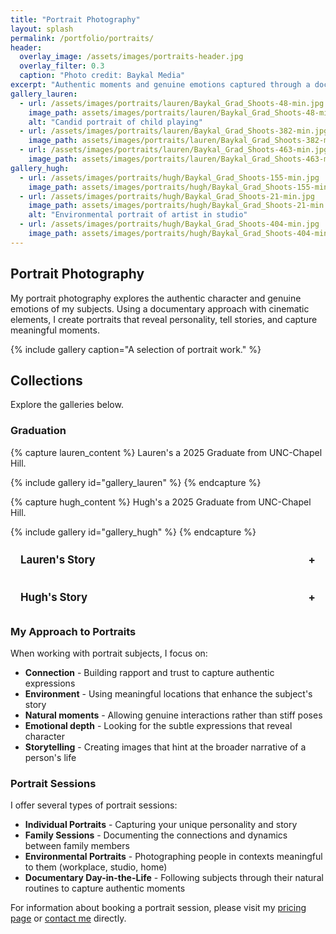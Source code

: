 ```yaml
---
title: "Portrait Photography"
layout: splash
permalink: /portfolio/portraits/
header:
  overlay_image: /assets/images/portraits-header.jpg
  overlay_filter: 0.3
  caption: "Photo credit: Baykal Media"
excerpt: "Authentic moments and genuine emotions captured through a documentary lens"
gallery_lauren:
  - url: /assets/images/portraits/lauren/Baykal_Grad_Shoots-48-min.jpg
    image_path: assets/images/portraits/lauren/Baykal_Grad_Shoots-48-min.jpg
    alt: "Candid portrait of child playing"
  - url: /assets/images/portraits/lauren/Baykal_Grad_Shoots-382-min.jpg
    image_path: assets/images/portraits/lauren/Baykal_Grad_Shoots-382-min.jpg
  - url: /assets/images/portraits/lauren/Baykal_Grad_Shoots-463-min.jpg
    image_path: assets/images/portraits/lauren/Baykal_Grad_Shoots-463-min.jpg
gallery_hugh:
  - url: /assets/images/portraits/hugh/Baykal_Grad_Shoots-155-min.jpg
    image_path: assets/images/portraits/hugh/Baykal_Grad_Shoots-155-min.jpg
  - url: /assets/images/portraits/hugh/Baykal_Grad_Shoots-21-min.jpg
    image_path: assets/images/portraits/hugh/Baykal_Grad_Shoots-21-min.jpg
    alt: "Environmental portrait of artist in studio"
  - url: /assets/images/portraits/hugh/Baykal_Grad_Shoots-404-min.jpg
    image_path: assets/images/portraits/hugh/Baykal_Grad_Shoots-404-min.jpg
---
```


## Portrait Photography

My portrait photography explores the authentic character and genuine emotions of my subjects. Using a documentary approach with cinematic elements, I create portraits that reveal personality, tell stories, and capture meaningful moments.

{% include gallery caption="A selection of portrait work." %}

## Collections

Explore the galleries below.

### Graduation
{% capture lauren_content %}
Lauren's a 2025 Graduate from UNC-Chapel Hill.

{% include gallery id="gallery_lauren" %}
{% endcapture %}

{% capture hugh_content %}
Hugh's a 2025 Graduate from UNC-Chapel Hill.

{% include gallery id="gallery_hugh" %}
{% endcapture %}

<div markdown="0" class="notice--primary accordion">
  <h3 class="accordion-header">Lauren's Story</h3>
  <div class="accordion-content" markdown="1">
    {{ lauren_content | markdownify }}
  </div>
</div>

<div markdown="0" class="notice--primary accordion">
  <h3 class="accordion-header">Hugh's Story</h3>
  <div class="accordion-content" markdown="1">
    {{ hugh_content | markdownify }}
  </div>
</div>

<script>
  document.addEventListener('DOMContentLoaded', function() {
    const accordions = document.querySelectorAll('.accordion-header');

    accordions.forEach(accordion => {
      accordion.addEventListener('click', function () {
        this.classList.toggle('active');
        const content = this.nextElementSibling;

        if (content.style.maxHeight) {
          content.style.maxHeight = null;
        } else {
          content.style.maxHeight = content.scrollHeight + "px";
        }

        setTimeout(function () {
          if (accordion.classList.contains('active')) {
            content.classList.add('active');
          } else {
            content.classList.remove('active');
          }
        }, 100);
      });
    });
  });
</script>

<style>
  .accordion {
    margin-bottom: 1rem;
    border-radius: 4px;
    overflow: hidden;
  }

  .accordion-header {
    cursor: pointer;
    padding: 0.75rem 1rem;
    margin: 0;
    font-size: 1.2em;
    font-weight: bold;
    transition: 0.3s;
  }

  .accordion-header:hover {
    background-color: rgba(0, 0, 0, 0.05);
  }

  .accordion-header:after {
    content: '\002B'; /* Plus sign */
    font-weight: bold;
    float: right;
    margin-left: 5px;
  }

  .accordion-header.active:after {
    content: "\2212"; /* Minus sign */
  }

  .accordion-content {
    padding: 0 1rem;
    max-height: 0;
    overflow: hidden;
    transition: max-height 0.3s ease-out;
  }

  .accordion-content.active {
    /* Ensure this is large enough for varied height content.
       If you have very tall images, you might need to increase it or use JS to set it dynamically. */
    max-height: 5000px !important; /* Increased for potentially taller content */
  }

  /* ✅ Grid-Based Gallery Layout */
  .accordion-content .gallery {
    display: grid;
    grid-template-columns: repeat(auto-fill, minmax(250px, 1fr));
    gap: 1rem;
    align-items: start; /* ADDED: Prevents items in a row from stretching to tallest item's height */
  }

  .accordion-content .gallery a {
    display: block;
    overflow: hidden;
  }

  .accordion-content .gallery img {
    width: 100%;
    height: auto; /* CHANGED: Was 200px. Allows image to set its own height based on aspect ratio */
    display: block; /* ADDED: Good practice for images, removes potential bottom space */
    object-fit: cover; /* With height:auto, this has less effect but is harmless.
                          It ensures the image covers the area if 'a' tag had constraints. */
    border-radius: 4px;
    box-shadow: 0 2px 4px rgba(0,0,0,0.1);
    transition: transform 0.3s ease;
  }

  .accordion-content .gallery img:hover {
    transform: scale(1.03);
  }
</style>

### My Approach to Portraits

When working with portrait subjects, I focus on:

- **Connection** - Building rapport and trust to capture authentic expressions
- **Environment** - Using meaningful locations that enhance the subject's story
- **Natural moments** - Allowing genuine interactions rather than stiff poses
- **Emotional depth** - Looking for the subtle expressions that reveal character
- **Storytelling** - Creating images that hint at the broader narrative of a person's life

### Portrait Sessions

I offer several types of portrait sessions:

- **Individual Portraits** - Capturing your unique personality and story
- **Family Sessions** - Documenting the connections and dynamics between family members
- **Environmental Portraits** - Photographing people in contexts meaningful to them (workplace, studio, home)
- **Documentary Day-in-the-Life** - Following subjects through their natural routines to capture authentic moments

For information about booking a portrait session, please visit my [pricing page](/pricing/) or [contact me](/contact/) directly.

